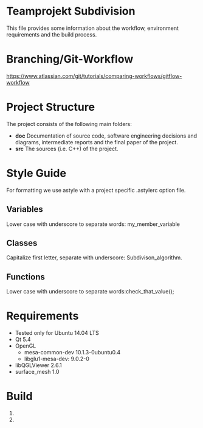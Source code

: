 # Teamprojekt Subdivision

This file provides some information about the workflow, environment requirements and the build process.

# Branching/Git-Workflow

https://www.atlassian.com/git/tutorials/comparing-workflows/gitflow-workflow

# Project Structure

The project consists of the following main folders:

- **doc** Documentation of source code, software engineering decisions and diagrams, intermediate reports and the final paper of the project.
- **src** The sources (i.e. C++) of the project.

# Style Guide

For formatting we use astyle with a project specific .astylerc option file.

## Variables

Lower case with underscore to separate words: my_member_variable

## Classes

Capitalize first letter, separate with underscore: Subdivison_algorithm.

## Functions

Lower case with underscore to separate words:check_that_value();

# Requirements

- Tested only for Ubuntu 14.04 LTS
- Qt 5.4
- OpenGL 
    - mesa-common-dev 10.1.3-0ubuntu0.4
    - libglu1-mesa-dev: 9.0.2-0
- libQGLViewer 2.6.1
- surface_mesh 1.0


# Build

1. 
2. 

